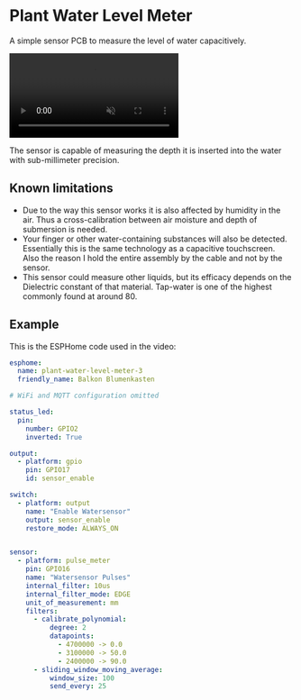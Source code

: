 # Plant Water Level Meter

A simple sensor PCB to measure the level of water capacitively.

<video autoplay muted controls loop src="video/teaser.mp4"></video>

The sensor is capable of measuring the depth it is inserted into the water with sub-millimeter precision.

## Known limitations

- Due to the way this sensor works it is also affected by humidity in the air. Thus a cross-calibration between air moisture and depth of submersion is needed.
- Your finger or other water-containing substances will also be detected. Essentially this is the same technology as a capacitive touchscreen. Also the reason I hold the entire assembly by the cable and not by the sensor.
- This sensor could measure other liquids, but its efficacy depends on the Dielectric constant of that material. Tap-water is one of the highest commonly found at around 80.

## Example

This is the ESPHome code used in the video:

```yaml
esphome:
  name: plant-water-level-meter-3
  friendly_name: Balkon Blumenkasten

# WiFi and MQTT configuration omitted

status_led:
  pin:
    number: GPIO2
    inverted: True

output:
  - platform: gpio
    pin: GPIO17
    id: sensor_enable

switch:
  - platform: output
    name: "Enable Watersensor"
    output: sensor_enable
    restore_mode: ALWAYS_ON


sensor:
  - platform: pulse_meter
    pin: GPIO16
    name: "Watersensor Pulses"
    internal_filter: 10us
    internal_filter_mode: EDGE
    unit_of_measurement: mm
    filters:
      - calibrate_polynomial:
          degree: 2
          datapoints:
            - 4700000 -> 0.0
            - 3100000 -> 50.0
            - 2400000 -> 90.0
      - sliding_window_moving_average:
          window_size: 100
          send_every: 25
```
